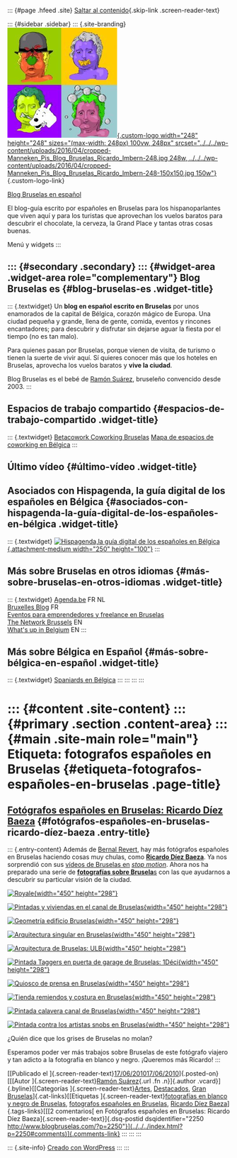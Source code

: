 ::: {#page .hfeed .site}
[Saltar al contenido](index.html#content){.skip-link
.screen-reader-text}

::: {#sidebar .sidebar}
::: {.site-branding}
[![](../../../wp-content/uploads/2016/04/cropped-Manneken_Pis_Blog_Bruselas_Ricardo_Imbern-248.jpg){.custom-logo
width="248" height="248" sizes="(max-width: 248px) 100vw, 248px"
srcset="../../../wp-content/uploads/2016/04/cropped-Manneken_Pis_Blog_Bruselas_Ricardo_Imbern-248.jpg 248w, ../../../wp-content/uploads/2016/04/cropped-Manneken_Pis_Blog_Bruselas_Ricardo_Imbern-248-150x150.jpg 150w"}](../../../index.html){.custom-logo-link}

[Blog Bruselas en español](../../../index.html)

El blog-guía escrito por españoles en Bruselas para los hispanoparlantes
que viven aquí y para los turistas que aprovechan los vuelos baratos
para descubrir el chocolate, la cerveza, la Grand Place y tantas otras
cosas buenas.

Menú y widgets
:::

::: {#secondary .secondary}
::: {#widget-area .widget-area role="complementary"}
Blog Bruselas es {#blog-bruselas-es .widget-title}
----------------

::: {.textwidget}
Un **blog en español escrito en Bruselas** por unos enamorados de la
capital de Bélgica, corazón mágico de Europa. Una ciudad pequeña y
grande, llena de gente, comida, eventos y rincones encantadores; para
descubrir y disfrutar sin dejarse aguar la fiesta por el tiempo (no es
tan malo).

Para quienes pasan por Bruselas, porque vienen de visita, de turismo o
tienen la suerte de vivir aquí. Sí quieres conocer más que los hoteles
en Bruselas, aprovecha los vuelos baratos y **vive la ciudad**.

Blog Bruselas es el bebé de [Ramón Suárez](http://www.ramonsuarez.com),
bruseleño convencido desde 2003.
:::

Espacios de trabajo compartido {#espacios-de-trabajo-compartido .widget-title}
------------------------------

::: {.textwidget}
[Betacowork Coworking Bruselas](http://www.betacowork.com) [Mapa de
espacios de coworking en Bélgica](http://coworkingbelgium.com)
:::

Último vídeo {#último-vídeo .widget-title}
------------

Asociados con Hispagenda, la guía digital de los españoles en Bélgica {#asociados-con-hispagenda-la-guía-digital-de-los-españoles-en-bélgica .widget-title}
---------------------------------------------------------------------

::: {.textwidget}
[![Hispagenda,la guía digital de los españoles en
Bélgica](../../../wp-content/uploads/2010/04/Hispagenda-250px.gif "Hispagenda, la guía digital de los españoles en Bélgica"){.attachment-medium
width="250" height="100"}](http://www.hispagenda.com)
:::

Más sobre Bruselas en otros idiomas {#más-sobre-bruselas-en-otros-idiomas .widget-title}
-----------------------------------

::: {.textwidget}
[Agenda.be](http://www.agenda.be) FR NL\
[Bruxelles Blog](http://www.bxlblog.be/) FR\
[Eventos para emprendedores y freelance en
Bruselas](http://www.betacowork.com/events/)\
[The Network
Brussels](http://groups.yahoo.com/group/TheNetworkBrussels/) EN\
[What\'s up in Belgium](http://www.whatsupin.be/) EN
:::

Más sobre Bélgica en Español {#más-sobre-bélgica-en-español .widget-title}
----------------------------

::: {.textwidget}
[Spaniards en Bélgica](http://www.spaniards.es/paises/belgica)
:::
:::
:::
:::

::: {#content .site-content}
::: {#primary .section .content-area}
::: {#main .site-main role="main"}
Etiqueta: fotografos españoles en Bruselas {#etiqueta-fotografos-españoles-en-bruselas .page-title}
==========================================

[Fotógrafos españoles en Bruselas: Ricardo Díez Baeza](../../../index.html?p=2250) {#fotógrafos-españoles-en-bruselas-ricardo-díez-baeza .entry-title}
----------------------------------------------------------------------------------

::: {.entry-content}
Además de [Bernal
Revert](../../../index.html?author=30 "Bernal Revert, fotógrafo español en Bruselas"),
hay más fotógrafos españoles en Bruselas haciendo cosas muy chulas, como
**[Ricardo Díez
Baeza](http://diezbaeza.com/ "Ricardo Díez Baeza, fotógrafo español en Bruselas")**.
Ya nos sorprendió con sus [vídeos de Bruselas
en](http://www.blogbruselas.com/2010/05/animacion-bruselas-stop-motion.html "Vídeos de animación de Bruselas en stop motion")
*[stop
motion](http://www.blogbruselas.com/2010/05/animacion-bruselas-stop-motion.html "Vídeos de animación de Bruselas en stop motion")*.
Ahora nos ha preparado una serie de [**fotografías sobre
Brusela**s](http://blog.diezbaeza.com/post/657338600/brussels "Fotografías sobre Bruselas de Ricardo Díaz Baeza")
con las que ayudarnos a descubrir su particular visión de la ciudad.

[![Royale](http://29.media.tumblr.com/tumblr_l3ei0409k51qbkmhdo10_500.jpg "Royale Bruselas"){width="450"
height="298"}](http://29.media.tumblr.com/tumblr_l3ei0409k51qbkmhdo10_500.jpg)

[![](http://25.media.tumblr.com/tumblr_l3ei0409k51qbkmhdo3_500.jpg "Pintadas y viviendas en el canal de Bruselas"){width="450"
height="298"}](http://25.media.tumblr.com/tumblr_l3ei0409k51qbkmhdo3_500.jpg)

[![](http://24.media.tumblr.com/tumblr_l3ei0409k51qbkmhdo4_500.jpg "Geometría edificio Bruselas"){width="450"
height="298"}](http://24.media.tumblr.com/tumblr_l3ei0409k51qbkmhdo4_500.jpg)

[![](http://30.media.tumblr.com/tumblr_l3ei0409k51qbkmhdo5_500.jpg "Arquitectura singular en Bruselas"){width="450"
height="298"}](http://30.media.tumblr.com/tumblr_l3ei0409k51qbkmhdo5_500.jpg)

[![](http://24.media.tumblr.com/tumblr_l3ei0409k51qbkmhdo6_500.jpg "Arquitectura de Bruselas: ULB"){width="450"
height="298"}](http://24.media.tumblr.com/tumblr_l3ei0409k51qbkmhdo6_500.jpg)

[![](http://30.media.tumblr.com/tumblr_l3ei0409k51qbkmhdo7_500.jpg "Pintada Taggers en puerta de garage de Bruselas: 1Déci"){width="450"
height="298"}](http://30.media.tumblr.com/tumblr_l3ei0409k51qbkmhdo7_500.jpg)

[![](http://26.media.tumblr.com/tumblr_l3ei0409k51qbkmhdo8_500.jpg "Quiosco de prensa en Bruselas"){width="450"
height="298"}](http://26.media.tumblr.com/tumblr_l3ei0409k51qbkmhdo8_500.jpg)

[![](http://25.media.tumblr.com/tumblr_l3ei0409k51qbkmhdo9_500.jpg "Tienda remiendos y costura en Bruselas"){width="450"
height="298"}](http://25.media.tumblr.com/tumblr_l3ei0409k51qbkmhdo9_500.jpg)

[![](http://24.media.tumblr.com/tumblr_l3ei0409k51qbkmhdo11_r1_500.jpg "Pintada calavera canal de Bruselas"){width="450"
height="298"}](http://24.media.tumblr.com/tumblr_l3ei0409k51qbkmhdo11_r1_500.jpg)

[![](http://27.media.tumblr.com/tumblr_l3ei0409k51qbkmhdo12_500.jpg "Pintada contra los artistas snobs en Bruselas"){width="450"
height="298"}](http://27.media.tumblr.com/tumblr_l3ei0409k51qbkmhdo12_500.jpg)

¿Quién dice que los grises de Bruselas no molan?

Esperamos poder ver más trabajos sobre Bruselas de este fotógrafo
viajero y tan adicto a la fotografía en blanco y negro. ¡Queremos más
Ricardo!
:::

[[Publicado el
]{.screen-reader-text}[17/06/201017/06/2010](../../../index.html?p=2250)]{.posted-on}[[[Autor
]{.screen-reader-text}[Ramón
Suárez](../../2010/04/30/index.html?author=2){.url .fn .n}]{.author
.vcard}]{.byline}[[Categorías
]{.screen-reader-text}[Artes](../../category/artes/index.html),
[Destacados](../../category/destacados/index.html), [Gran
Bruselas](../../category/gran-bruselas/index.html)]{.cat-links}[[Etiquetas
]{.screen-reader-text}[fotografías en blanco y negro de
Bruselas](../fotografias-en-blanco-y-negro-de-bruselas/index.html),
[fotografos españoles en Bruselas](index.html), [Ricardo Díez
Baeza](../ricardo-diez-baeza/index.html)]{.tags-links}[[[2 comentarios[
en Fotógrafos españoles en Bruselas: Ricardo Díez
Baeza]{.screen-reader-text}]{.dsq-postid
dsqidentifier="2250 http://www.blogbruselas.com/?p=2250"}](../../../index.html?p=2250#comments)]{.comments-link}
:::
:::
:::

::: {.site-info}
[Creado con WordPress](https://es.wordpress.org/)
:::
:::
